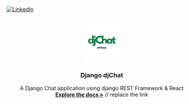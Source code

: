 <div id="top"></div>

[![LinkedIn][linkedin-shield]][linkedin-url]

<!-- PROJECT LOGO -->
<br />
<div align="center">
  <a href="https://github.com/LoscoArti/djchat_v1.0">
    <img src="assets/logo.png" alt="Logo" height="100">
  </a>

<h3 align="center">Django djChat</h3>

  <p align="center">
    A Django Chat application using django REST Framework & React
    <br />
    <a href="https://github.com/LoscoArti/djchat_v1.0"><strong>Explore the docs »</strong></a> // replace the link
    <br />
    <br />
  </p>
</div>

[linkedin-shield]: https://img.shields.io/badge/-LinkedIn-black.svg?style=for-the-badge&logo=linkedin&colorB=555
[linkedin-url]: https://www.linkedin.com/in/arti-losco-ba1571195/
